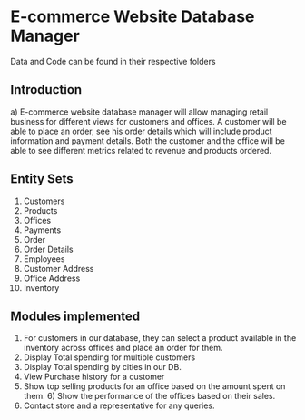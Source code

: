 # E-commerce Website Database Manager

Data and Code can be found in their respective folders

## Introduction
a) E-commerce website database manager will allow managing retail business for different views for customers and offices. A customer will be able to place an order, see his order details which will include product information and payment details. Both the customer and the office will be able to see different metrics related to revenue and products ordered.

## Entity Sets
1) Customers
2) Products
3) Offices
4) Payments
5) Order
6) Order Details
7) Employees
8) Customer Address
9) Office Address
10) Inventory


## Modules implemented 
1) For customers in our database, they can select a product available in the inventory across offices and place an order for them.
2) Display Total spending for multiple customers
3) Display Total spending by cities in our DB.
4) View Purchase history for a customer
5) Show top selling products for an office based on the amount spent on them. 6) Show the performance of the offices based on their sales.
7) Contact store and a representative for any queries.
